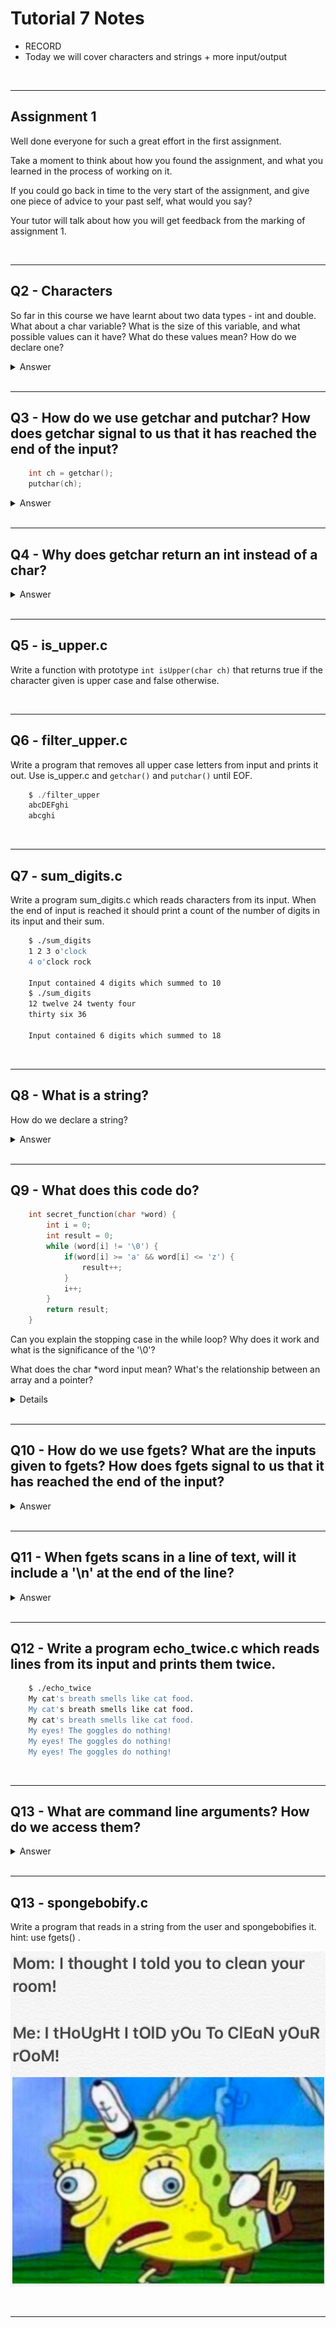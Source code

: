 # Tutorial 7 Notes

* RECORD
* Today we will cover characters and strings + more input/output

<br>

---

## Assignment 1

Well done everyone for such a great effort in the first assignment.

Take a moment to think about how you found the assignment, and what you learned in the process of working on it.

If you could go back in time to the very start of the assignment, and give one piece of advice to your past self, what would you say?

Your tutor will talk about how you will get feedback from the marking of assignment 1.

<br>

---

## Q2 - Characters

So far in this course we have learnt about two data types - int and double. What about a char variable? What is the size of this variable, and what possible values can it have? What do these values mean? How do we declare one?

<details>

<summary>Answer</summary>

A char variable in C is 8 bits or 1 byte long. It's possible values are either -128 to 127 or 0 to 255. This depends on the compiler and computer achitecture being used. You can not guarantee that a char can store negative values such as EOF. The value a char holds usually represents a character on the ASCII table.

</details>

<br>

---

## Q3 - How do we use getchar and putchar? How does getchar signal to us that it has reached the end of the input?

```c
    int ch = getchar();
    putchar(ch);
```

<details>
<summary>Answer</summary>

Look at the man pages!

</details>

<br>

---

## Q4 - Why does getchar return an int instead of a char?

<details>
<summary>Answer</summary>

Getchar needs to tell us when the input has ended (When control-D is pressed) so it returns -1 when that happens. Depending on the implementation of the system a char may not allow negative values, so instead we just use ints.

</details>

<br>

---

## Q5 - is_upper.c

Write a function with prototype `int isUpper(char ch)` that returns true if the character given is upper case and false otherwise.

<br>

---

## Q6 - filter_upper.c

Write a program that removes all upper case letters from input and prints it out. Use is_upper.c and `getchar()` and `putchar()` until EOF.

```c 
    $ ./filter_upper
    abcDEFghi
    abcghi
```

<br>

---

## Q7 - sum_digits.c

Write a program sum_digits.c which reads characters from its input. When the end of input is reached it should print a count of the number of digits in its input and their sum.

```sh
    $ ./sum_digits
    1 2 3 o'clock
    4 o'clock rock

    Input contained 4 digits which summed to 10
    $ ./sum_digits
    12 twelve 24 twenty four
    thirty six 36

    Input contained 6 digits which summed to 18
```

<br>

---

## Q8 - What is a string?

How do we declare a string?

<details>
<summary>
Answer
</summary>

A string is an array of char variables, with a terminating null character. A string can be used to hold multiple char variables (like a word or sentence).

</details>  

<br>

---

## Q9 - What does this code do?

```c
    int secret_function(char *word) {
        int i = 0;
        int result = 0;
        while (word[i] != '\0') {
            if(word[i] >= 'a' && word[i] <= 'z') {
                result++;
            }
            i++;
        }
        return result;
    }
```

Can you explain the stopping case in the while loop? Why does it work and what is the significance of the '\0'?

What does the char *word input mean? What's the relationship between an array and a pointer?

<details>
<sumary>Answer</summary>

It will return the number of lower case letters in a given word. Comparing the letters to 'a' and 'z' allows us to treat them like numbers, in essence saying: "All letters between 'a' and 'z' inclusive."

The stopping case is relying on a string (char * or char[]) being finished by a null terminator, which is what the character '\0' is. This means that no matter how long the array is, the loop will finish at the point of the word ending instead of the end of the array.

char *word means that the function takes in a pointer to a character as its input. A pointer is a variable which contains a memory address, but so is an array. This function in particular is expecting the character pointer to be telling us the address of the first character in an array of characters. Since this array of characters ends with a '\0', it is a string.

There are some subtle differences between arrays and pointers in C. A pointer can have an address directly assigned to it but an array can not. You can only directly assign values to elements inside an array. Also, the sizeof operator will return the size of the pointer itself for a pointer, while the sizeof operator will return the total size of the array for an array.

</details>

<br>

---

## Q10 - How do we use fgets? What are the inputs given to fgets? How does fgets signal to us that it has reached the end of the input?

<details>

<summary>Answer</summary>

We need to give fgets an array, length and stream. fgets will return NULL if it reaches the end of the input without scanning in any further characters.

</details>

<br>

---

## Q11 - When fgets scans in a line of text, will it include a '\n' at the end of the line?

<details>

<summary>Answer</summary>

fgets will place a '\n' provided there is a newline at the end of the line of characters in the input (if the user presses Enter) and there is enough space. fgets will always ensure that there is a '\0' at the end of the string. If the length of the input line is greater than the length given to fgets, it will read at most length - 1 characters from the input line (ensuring space for the '\0'). In this case, the rest of the input line, including the newline, will not be stored in the array. If the user doesn't press Enter and only presses CTRL+D, then fgets will not include a '\n' at the end of the string.

</details>

<br>

---

## Q12 - Write a program echo_twice.c which reads lines from its input and prints them twice.

```sh
    $ ./echo_twice
    My cat's breath smells like cat food.
    My cat's breath smells like cat food.
    My cat's breath smells like cat food.
    My eyes! The goggles do nothing!
    My eyes! The goggles do nothing!
    My eyes! The goggles do nothing!
```

<br>

---

## Q13 - What are command line arguments? How do we access them?



<details>

<summary>Answer</summary>

When running a program via the command line, the extra text we type after the name of the program will be passed to the program as strings.

argc is the argument count. It is the integer number of arguments passed to the program. argv is the argument vector. It is an array of strings where each string is one of the arguments.

</details>

<br>

---

## Q13 - spongebobify.c

Write a program that reads in a string from the user and spongebobifies it. hint: use fgets() . 

![Spongebob](spongebob.jpg)

<br>

---